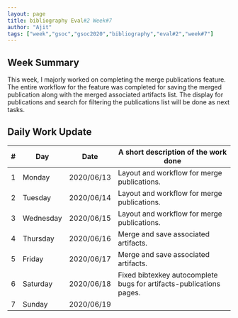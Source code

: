 ```yaml
---
layout: page
title: bibliography Eval#2 Week#7
author: "Ajit"
tags: ["week","gsoc","gsoc2020","bibliography","eval#2","week#7"]
---
```


## Week Summary

This week, I majorly worked on completing the merge publications feature. The entire workflow for the feature was completed for saving the merged publication along with the merged associated artifacts list. The display for publications and search for filtering the publications list will be done as next tasks.

## Daily Work Update

|\#|Day|Date|A short description of the work done|  
|---	|---	|---	|---	|  
|1   	| Monday 	|   2020/06/13	|  Layout and workflow for merge publications. 	|  
|2   	| Tuesday  	|   2020/06/14	|  Layout and workflow for merge publications. 	|  
|3   	| Wednesday  	|  2020/06/15 	|  Layout and workflow for merge publications. 	|  
|4   	| Thursday  	|   2020/06/16	|  Merge and save associated artifacts. 	|  
|5   	| Friday  	|   2020/06/17	|  Merge and save associated artifacts. 	|  
|6   	| Saturday  	|   2020/06/18	|  Fixed bibtexkey autocomplete bugs for artifacts-publications pages. 	|  
|7   	| Sunday  	|   2020/06/19	|   	|  
